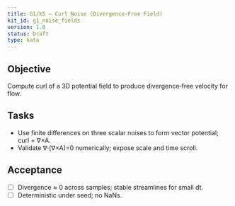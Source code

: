 ```yaml
---
title: G1/k5 — Curl Noise (Divergence‑Free Field)
kit_id: g1_noise_fields
version: 1.0
status: Draft
type: kata
---
```

## Objective
Compute curl of a 3D potential field to produce divergence‑free velocity for flow.
## Tasks
- Use finite differences on three scalar noises to form vector potential; curl = ∇×A.  
- Validate ∇·(∇×A)=0 numerically; expose scale and time scroll.
## Acceptance
- [ ] Divergence ≈ 0 across samples; stable streamlines for small dt.  
- [ ] Deterministic under seed; no NaNs.